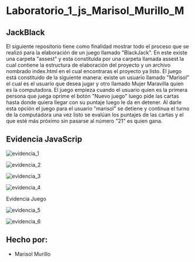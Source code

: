 # Laboratorio_1_js_Marisol_Murillo_M

## JackBlack

El siguiente repositorio tiene como finalidad mostrar todo el proceso que se realizó para la elaboración de un juego llamado "BlackJack".
En este existe una carpeta "assest" y esta constituida por una carpeta llamada assest la cual contiene la estructura de elaboración del proyecto y un archivo
nombrado index.html en el cual encontraras el proyecto ya listo.
El juego está constituido de la siguiente manera: existe un usuario llamado "Marisol" el cual es el usuario que desea jugar 
y otro llamado Mujer Maravilla quien es la computadora.
El juego empieza cuando el usuario quien es la primera persona que juega oprime el botón "Nuevo juego" luego pide las cartas 
hasta donde quiera llegar con su puntaje luego le da en detener.
Al darle esta opción el juego para el usuario "marisol" se detiene y continua el turno de la computadora una vez 
listo se evalúan los puntajes de las cartas y el que esté más próximo sin pasarse al número "21" es quien gana.


## Evidencia JavaScrip


![evidencia_1](https://user-images.githubusercontent.com/105325934/182500049-ec16af5b-1d50-45d3-bb7c-a521b04323f0.png)

![evidencia_2](https://user-images.githubusercontent.com/105325934/182500050-0091a5b1-fadc-41b5-b050-c3e23e1dfbfa.png)

![evidencia_3](https://user-images.githubusercontent.com/105325934/182500051-938c1879-b5be-4eba-89a7-1ea8faefb961.png)

![evidencia_4](https://user-images.githubusercontent.com/105325934/182500052-a0df05df-e1d1-4894-bd2f-d011ce5e2c19.png)


Evidencia Juego

![evidencia_5](https://user-images.githubusercontent.com/105325934/182500045-5777c5d6-743f-4fae-8e6f-89126ebc344c.png)

![evidencia_6](https://user-images.githubusercontent.com/105325934/182500048-c0cc318d-42bd-4244-93fb-6fa7de56c30c.png)

## Hecho por:

- Marisol Murillo
